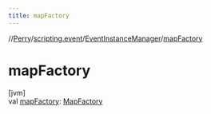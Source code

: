 ```yaml
---
title: mapFactory
---
```

//[Perry](../../../index.html)/[scripting.event](../index.html)/[EventInstanceManager](index.html)/[mapFactory](map-factory.html)



# mapFactory



[jvm]\
val [mapFactory](map-factory.html): [MapFactory](../../server.maps/-map-factory/index.html)




